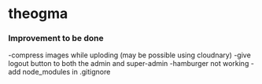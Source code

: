 # theogma


### Improvement to be done
-compress images while uploding (may be possible using cloudnary)
-give logout button to both the admin and super-admin
-hamburger not working
-add node_modules in .gitignore
